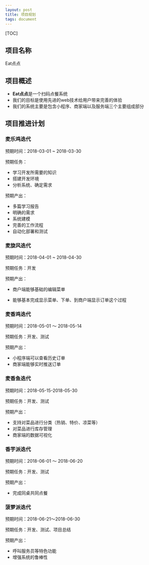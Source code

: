 ```yaml
---
layout: post
title: 项目规划
tags: document
---
```



[TOC]


## 项目名称

Eat点点

## 项目概述

* **Eat点点**是一个扫码点餐系统
* 我们的目标是使用先进的web技术给用户带来完善的体验
* 我们的系统主要是包含小程序、商家端以及服务端三个主要组成部分

## 项目推进计划

### 麦乐鸡迭代

预期时间：2018-03-01 ~ 2018-03-30

预期任务：

* 学习开发所需要的知识
* 搭建开发环境
* 分析系统、确定需求

预期产出：

* 多篇学习报告
* 明确的需求
* 系统建模
* 完善的工作流程
* 自动化部署和测试



### 麦旋风迭代

预期时间：2018-04-01 ~ 2018-04-30

预期任务：开发

预期产出：

* 商户端能够基础的编辑菜单


* 能够基本完成显示菜单、下单、到商户端显示订单这个过程



### 麦香鸡迭代

预期时间：2018-05-01 ～ 2018-05-14

预期任务：开发、测试

预期产出：

* 小程序端可以查看历史订单
* 商家端能够实时推送订单



### 麦香鱼迭代

预期时间：2018-05-15-2018-05-30

预期任务：开发、测试

预期产出：

* 支持对菜品进行分类（热销、特价、凉菜等）
* 对菜品进行库存管理
* 商家端的数据可视化



### 香芋派迭代

预期时间：2018-06-01 ～ 2018-06-20

预期任务：开发、测试

预期产出：

* 完成同桌共同点餐

### 菠萝派迭代

预期时间：2018-06-21～2018-06-30

预期任务：开发、测试、项目总结

预期产出：

* 呼叫服务员等特色功能
* 增强系统的鲁棒性

